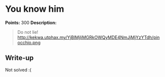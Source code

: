 # You know him

**Points:** 300
**Description:** 

> Do not lie! http://kekwa.utphax.my/YjBlMjliMGRkOWQyMDE4NmJjMjYzYTdh/pinocchio.png

## Write-up

Not solved :(
